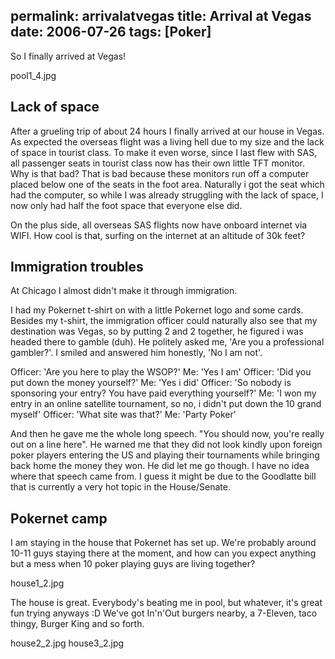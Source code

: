 permalink: arrivalatvegas
title: Arrival at Vegas
date: 2006-07-26
tags: [Poker]
---
So I finally arrived at Vegas!

<!-- more -->

pool1_4.jpg

## Lack of space

After a grueling trip of about 24 hours I finally arrived at our house in Vegas. As expected the overseas flight was a living hell due to my size and the lack of space in tourist class. To make it even worse, since I last flew with SAS, all passenger seats in tourist class now has their own little TFT monitor. Why is that bad? That is bad because these monitors run off a computer placed below one of the seats in the foot area. Naturally i got the seat which had the computer, so while I was already struggling with the lack of space, I now only had half the foot space that everyone else did.

On the plus side, all overseas SAS flights now have onboard internet via WIFI. How cool is that, surfing on the internet at an altitude of 30k feet?


## Immigration troubles

At Chicago I almost didn't make it through immigration.

I had my Pokernet t-shirt on with a little Pokernet logo and some cards. Besides my t-shirt, the immigration officer could naturally also see that my destination was Vegas, so by putting 2 and 2 together, he figured i was headed there to gamble (duh). He politely asked me, 'Are you a professional gambler?'. I smiled and answered him honestly, 'No I am not'.

Officer: 'Are you here to play the WSOP?'
Me: 'Yes I am'
Officer: 'Did you put down the money yourself?'
Me: 'Yes i did'
Officer: 'So nobody is sponsoring your entry? You have paid everything yourself?'
Me: 'I won my entry in an online satellite tournament, so no, i didn't put down the 10 grand myself'
Officer: 'What site was that?'
Me: 'Party Poker'

And then he gave me the whole long speech. "You should now, you're really out on a line here". He warned me that they did not look kindly upon foreign poker players entering the US and playing their tournaments while bringing back home the money they won. He did let me go though. I have no idea where that speech came from. I guess it might be due to the Goodlatte bill that is currently a very hot topic in the House/Senate.


## Pokernet camp

I am staying in the house that Pokernet has set up. We're probably around 10-11 guys staying there at the moment, and how can you expect anything but a mess when 10 poker playing guys are living together?

house1_2.jpg

The house is great. Everybody's beating me in pool, but whatever, it's great fun trying anyways :D We've got In'n'Out burgers nearby, a 7-Eleven, taco thingy, Burger King and so forth.

house2_2.jpg
house3_2.jpg